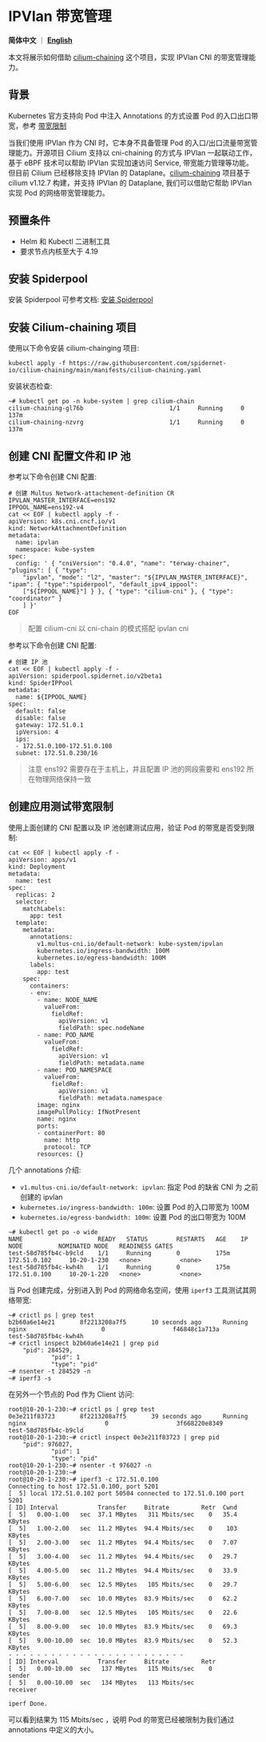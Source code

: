 # IPVlan 带宽管理

**简体中文** ｜ [**English**](./ipvlan_bandwidth.md)

本文将展示如何借助 [cilium-chaining](https://github.com/spidernet-io/cilium-chaining) 这个项目，实现 IPVlan CNI 的带宽管理能力。

## 背景

Kubernetes 官方支持向 Pod 中注入 Annotations 的方式设置 Pod 的入口出口带宽，参考 [带宽限制](https://kubernetes.io/zh-cn/docs/concepts/extend-kubernetes/compute-storage-net/network-plugins/#support-traffic-shaping)

当我们使用 IPVlan 作为 CNI 时，它本身不具备管理 Pod 的入口/出口流量带宽管理能力。开源项目 Cilium 支持以 cni-chaining 的方式与 IPVlan 一起联动工作，基于 eBPF 技术可以帮助 IPVlan 实现加速访问 Service, 带宽能力管理等功能。但目前 Cilium 已经移除支持 IPVlan 的 Dataplane。[cilium-chaining](https://github.com/spidernet-io/cilium-chaining) 项目基于 cilium v1.12.7 构建，并支持 IPVlan 的 Dataplane, 我们可以借助它帮助 IPVlan 实现 Pod 的网络带宽管理能力。

## 预置条件

* Helm 和 Kubectl 二进制工具
* 要求节点内核至大于 4.19

## 安装 Spiderpool

安装 Spiderpool 可参考文档: [安装 Spiderpool](./install/underlay/get-started-macvlan-zh_CN.md)

## 安装 Cilium-chaining 项目

使用以下命令安装 cilium-chainging 项目:

```shell
kubectl apply -f https://raw.githubusercontent.com/spidernet-io/cilium-chaining/main/manifests/cilium-chaining.yaml
```

安装状态检查:

```shell
~# kubectl get po -n kube-system | grep cilium-chain
cilium-chaining-gl76b                        1/1     Running     0              137m
cilium-chaining-nzvrg                        1/1     Running     0              137m
```

## 创建 CNI 配置文件和 IP 池

参考以下命令创建 CNI 配置:

```shell
# 创建 Multus Network-attachement-definition CR
IPVLAN_MASTER_INTERFACE=ens192
IPPOOL_NAME=ens192-v4
cat << EOF | kubectl apply -f -
apiVersion: k8s.cni.cncf.io/v1
kind: NetworkAttachmentDefinition
metadata:
  name: ipvlan
  namespace: kube-system
spec:
  config: ' { "cniVersion": "0.4.0", "name": "terway-chainer", "plugins": [ { "type":
    "ipvlan", "mode": "l2", "master": "${IPVLAN_MASTER_INTERFACE}", "ipam": { "type":"spiderpool", "default_ipv4_ippool":
    ["${IPPOOL_NAME}"] } }, { "type": "cilium-cni" }, { "type": "coordinator" }
    ] }'
EOF
```

> 配置 cilium-cni 以 cni-chain 的模式搭配 ipvlan cni

参考以下命令创建 CNI 配置:

```shell
# 创建 IP 池
cat << EOF | kubectl apply -f -
apiVersion: spiderpool.spidernet.io/v2beta1
kind: SpiderIPPool
metadata:
  name: ${IPPOOL_NAME}
spec:
  default: false
  disable: false
  gateway: 172.51.0.1
  ipVersion: 4
  ips:
  - 172.51.0.100-172.51.0.108
  subnet: 172.51.0.230/16
```

> 注意 ens192 需要存在于主机上，并且配置 IP 池的网段需要和 ens192 所在物理网络保持一致

## 创建应用测试带宽限制

使用上面创建的 CNI 配置以及 IP 池创建测试应用，验证 Pod 的带宽是否受到限制:

```shell
cat << EOF | kubectl apply -f -
apiVersion: apps/v1
kind: Deployment
metadata:
  name: test
spec:
  replicas: 2
  selector:
    matchLabels:
      app: test
  template:
    metadata:
      annotations:
        v1.multus-cni.io/default-network: kube-system/ipvlan
        kubernetes.io/ingress-bandwidth: 100M
        kubernetes.io/egress-bandwidth: 100M
      labels:
        app: test
    spec:
      containers:
      - env:
        - name: NODE_NAME
          valueFrom:
            fieldRef:
              apiVersion: v1
              fieldPath: spec.nodeName
        - name: POD_NAME
          valueFrom:
            fieldRef:
              apiVersion: v1
              fieldPath: metadata.name
        - name: POD_NAMESPACE
          valueFrom:
            fieldRef:
              apiVersion: v1
              fieldPath: metadata.namespace
        image: nginx
        imagePullPolicy: IfNotPresent
        name: nginx
        ports:
        - containerPort: 80
          name: http
          protocol: TCP
        resources: {}
```

几个 annotations 介绍:

* `v1.multus-cni.io/default-network: ipvlan`: 指定 Pod 的缺省 CNI 为 之前创建的 ipvlan
* `kubernetes.io/ingress-bandwidth: 100m`: 设置 Pod 的入口带宽为 100M
* `kubernetes.io/egress-bandwidth: 100m`: 设置 Pod 的出口带宽为 100M

```shell
~# kubectl get po -o wide
NAME                     READY   STATUS        RESTARTS   AGE    IP               NODE          NOMINATED NODE   READINESS GATES
test-58d785fb4c-b9cld    1/1     Running       0          175m   172.51.0.102     10-20-1-230   <none>           <none>
test-58d785fb4c-kwh4h    1/1     Running       0          175m   172.51.0.100     10-20-1-220   <none>           <none>
```

当 Pod 创建完成，分别进入到 Pod 的网络命名空间，使用 `iperf3` 工具测试其网络带宽:

```shell
~# crictl ps | grep test
b2b60a6e14e21       8f2213208a7f5       10 seconds ago      Running             nginx                     0                   f46848c1a713a       test-58d785fb4c-kwh4h
~# crictl inspect b2b60a6e14e21 | grep pid
    "pid": 284529,
            "pid": 1
            "type": "pid"
~# nsenter -t 284529 -n
~# iperf3 -s
```

在另外一个节点的 Pod 作为 Client 访问:

```shell
root@10-20-1-230:~# crictl ps | grep test
0e3e211f83723       8f2213208a7f5       39 seconds ago      Running             nginx                      0                   3f668220e8349       test-58d785fb4c-b9cld
root@10-20-1-230:~# crictl inspect 0e3e211f83723 | grep pid
    "pid": 976027,
            "pid": 1
            "type": "pid"
root@10-20-1-230:~# nsenter -t 976027 -n
root@10-20-1-230:~#
root@10-20-1-230:~# iperf3 -c 172.51.0.100
Connecting to host 172.51.0.100, port 5201
[  5] local 172.51.0.102 port 50504 connected to 172.51.0.100 port 5201
[ ID] Interval           Transfer     Bitrate         Retr  Cwnd
[  5]   0.00-1.00   sec  37.1 MBytes   311 Mbits/sec    0   35.4 KBytes
[  5]   1.00-2.00   sec  11.2 MBytes  94.4 Mbits/sec    0    103 KBytes
[  5]   2.00-3.00   sec  11.2 MBytes  94.4 Mbits/sec    0   7.07 KBytes
[  5]   3.00-4.00   sec  11.2 MBytes  94.4 Mbits/sec    0   29.7 KBytes
[  5]   4.00-5.00   sec  11.2 MBytes  94.4 Mbits/sec    0   33.9 KBytes
[  5]   5.00-6.00   sec  12.5 MBytes   105 Mbits/sec    0   29.7 KBytes
[  5]   6.00-7.00   sec  10.0 MBytes  83.9 Mbits/sec    0   62.2 KBytes
[  5]   7.00-8.00   sec  12.5 MBytes   105 Mbits/sec    0   22.6 KBytes
[  5]   8.00-9.00   sec  10.0 MBytes  83.9 Mbits/sec    0   69.3 KBytes
[  5]   9.00-10.00  sec  10.0 MBytes  83.9 Mbits/sec    0   52.3 KBytes
- - - - - - - - - - - - - - - - - - - - - - - - -
[ ID] Interval           Transfer     Bitrate         Retr
[  5]   0.00-10.00  sec   137 MBytes   115 Mbits/sec    0             sender
[  5]   0.00-10.00  sec   134 MBytes   113 Mbits/sec                  receiver

iperf Done.
```

可以看到结果为 115 Mbits/sec ，说明 Pod 的带宽已经被限制为我们通过 annotations 中定义的大小。

